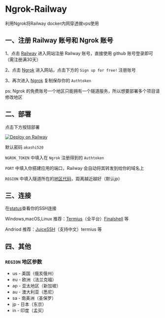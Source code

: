 # Ngrok-Railway

利用Ngrok将Railway docker内网穿透做vps使用

## 一、注册 Railway 账号和 Ngrok 账号

1、点击 [Railway](https://railway.app/login?referralCode=JkdRr5) 进入网站注册 Railway 账号，直接使用  github 账号登录即可（需注册满30天）

2、点击 [Ngrok](https://dashboard.ngrok.com/auth) 进入网站，点击下方的 `Sign up for free!` 注册账号

3、再次进入 [Ngrok](https://dashboard.ngrok.com/auth) 复制保存你的 `Authtoken`

ps: Ngrok 的免费账号一个地区只能拥有一个隧道服务，所以想要部署多个项目请修改地区

## 二、部署

点击下方按钮部署

[![Deploy on Railway](https://railway.app/button.svg)](https://railway.app/new/template?template=https://github.com/buwang-w/Ngrok-railway&envs=NGROK_TOKEN,PORT,REGION&NGROK_TOKENDesc=在Ngrok注册得到的Authtoken&PORTDesc=你需要开放的端口，默认80&PORTDefault=80&REGIONDesc=Ngrok的地区，默认jp，可选us/eu/ap/au/sa/jp/in&REGIONDefault=jp&referralCode=JkdRr5)

默认密码 `akashi520`

`NGROK_TOKEN` 中填入在 `Ngrok` 注册得到的 `Authtoken`

`PORT` 中填入你搭建应用的端口，Railway 会自动将其转发到给你的域名上

`REGION` 中填入隧道所在的[地区代码](https://github.com/buwang-w/Railway-Ngrok/blob/master/README.md#region-地区参数)，距离越近越好（默认jp）

## 三、连接

在[status](https://dashboard.ngrok.com/endpoints/status)查看你的SSH连接 

Windows,macOS,Linux 推荐：[Termius](https://www.termius.com/download)（全平台）[Finalshell](http://www.hostbuf.com/t/988.html) 等

Andriod 推荐：[JuiceSSH](https://play.google.com/store/apps/details?id=com.sonelli.juicessh)（支持中文）termius 等

## 四、其他

### `REGION` 地区参数

- us - 美国（俄亥俄州）
- eu - 欧洲（法兰克福）
- ap - 亚太地区（新加坡）
- au - 澳大利亚（悉尼）
- sa - 南美洲（圣保罗）
- jp - 日本（东京）
- in - 印度（孟买）
